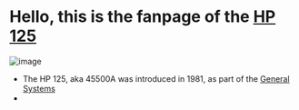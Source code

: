 # Hello, this is the fanpage of the [HP 125](http://www.hpmuseum.net/display_item.php?hw=41)
![image](https://user-images.githubusercontent.com/123292387/214828338-50763978-ec17-4003-9e62-b6e0518809fe.png)
- The HP 125, aka 45500A was introduced in 1981, as part of the [General Systems](http://www.hpmuseum.net/divisions.php?did=10)
- 
